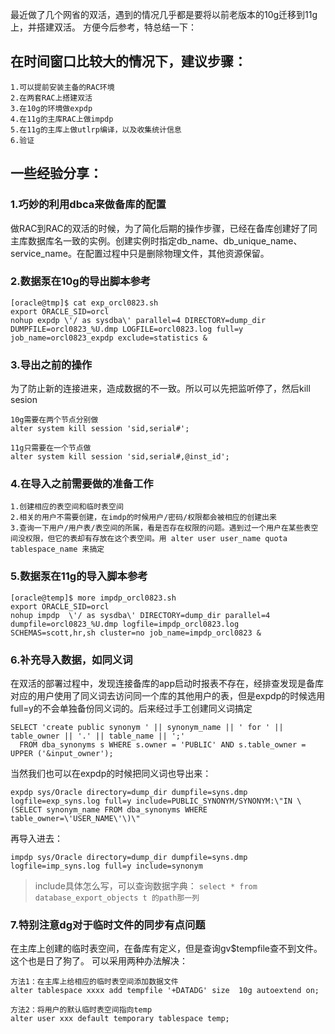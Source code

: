最近做了几个网省的双活，遇到的情况几乎都是要将以前老版本的10g迁移到11g上，并搭建双活。
方便今后参考，特总结一下：

## 在时间窗口比较大的情况下，建议步骤：
```
1.可以提前安装主备的RAC环境
2.在两套RAC上搭建双活
3.在10g的环境做expdp
4.在11g的主库RAC上做impdp
5.在11g的主库上做utlrp编译，以及收集统计信息
6.验证
```

## 一些经验分享：
### 1.巧妙的利用dbca来做备库的配置
做RAC到RAC的双活的时候，为了简化后期的操作步骤，已经在备库创建好了同主库数据库名一致的实例。创建实例时指定db_name、db_unique_name、service_name。在配置过程中只是删除物理文件，其他资源保留。
### 2.数据泵在10g的导出脚本参考
```
[oracle@tmp]$ cat exp_orcl0823.sh 
export ORACLE_SID=orcl
nohup expdp \'/ as sysdba\' parallel=4 DIRECTORY=dump_dir DUMPFILE=orcl0823_%U.dmp LOGFILE=orcl0823.log full=y job_name=orcl0823_expdp exclude=statistics &
```

### 3.导出之前的操作
为了防止新的连接进来，造成数据的不一致。所以可以先把监听停了，然后kill sesion
```
10g需要在两个节点分别做
alter system kill session 'sid,serial#';

11g只需要在一个节点做 
alter system kill session 'sid,serial#,@inst_id';
```
### 4.在导入之前需要做的准备工作
```
1.创建相应的表空间和临时表空间
2.相关的用户不需要创建，在imdp的时候用户/密码/权限都会被相应的创建出来
3.查询一下用户/用户表/表空间的所属，看是否存在权限的问题。遇到过一个用户在某些表空间没权限，但它的表却有存放在这个表空间。用 alter user user_name quota tablespace_name 来搞定
```
### 5.数据泵在11g的导入脚本参考
```
[oracle@temp]$ more impdp_orcl0823.sh
export ORACLE_SID=orcl
nohup impdp  \'/ as sysdba\' DIRECTORY=dump_dir parallel=4 dumpfile=orcl0823_%U.dmp logfile=impdp_orcl0823.log SCHEMAS=scott,hr,sh cluster=no job_name=impdp_orcl0823 &
```
### 6.补充导入数据，如同义词
在双活的部署过程中，发现连接备库的app启动时报表不存在，经排查发现是备库对应的用户使用了同义词去访问同一个库的其他用户的表，但是expdp的时候选用full=y的不会单独备份同义词的。后来经过手工创建同义词搞定
```
SELECT 'create public synonym ' || synonym_name || ' for ' || table_owner || '.' || table_name || ';'
  FROM dba_synonyms s WHERE s.owner = 'PUBLIC' AND s.table_owner = UPPER ('&input_owner');
```
当然我们也可以在expdp的时候把同义词也导出来：
```
expdp sys/Oracle directory=dump_dir dumpfile=syns.dmp logfile=exp_syns.log full=y include=PUBLIC_SYNONYM/SYNONYM:\"IN \(SELECT synonym_name FROM dba_synonyms WHERE table_owner=\'USER_NAME\'\)\"
```
再导入进去：
```
impdp sys/Oracle directory=dump_dir dumpfile=syns.dmp logfile=imp_syns.log full=y include=synonym
```

> include具体怎么写，可以查询数据字典：
	```
	select * from database_export_objects t 的path那一列
	```
    
### 7.特别注意dg对于临时文件的同步有点问题
在主库上创建的临时表空间，在备库有定义，但是查询gv$tempfile查不到文件。这个也是日了狗了。
可以采用两种办法解决：
```
方法1：在主库上给相应的临时表空间添加数据文件
alter tablespace xxxx add tempfile '+DATADG' size  10g autoextend on;

方法2：将用户的默认临时表空间指向temp
alter user xxx default temporary tablespace temp;
```